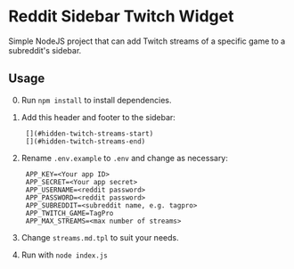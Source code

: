 # Reddit Sidebar Twitch Widget

Simple NodeJS project that can add Twitch streams of a specific game to a subreddit's sidebar.

## Usage

0. Run `npm install` to install dependencies.

1. Add this header and footer to the sidebar:

		[](#hidden-twitch-streams-start)
		[](#hidden-twitch-streams-end)

2. Rename `.env.example` to `.env` and change as necessary:

		APP_KEY=<Your app ID>
		APP_SECRET=<Your app secret>
		APP_USERNAME=<reddit password>
		APP_PASSWORD=<reddit password>
		APP_SUBREDDIT=<subreddit name, e.g. tagpro>
		APP_TWITCH_GAME=TagPro
		APP_MAX_STREAMS=<max number of streams>

3. Change `streams.md.tpl` to suit your needs.

4. Run with `node index.js`